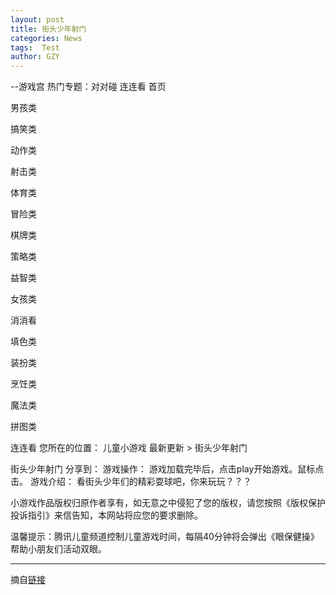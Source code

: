 ```yaml
---
layout: post
title: 街头少年射门
categories: News
tags:  Test
author: GZY
---
```


--游戏宫 热门专题：对对碰 连连看 首页

男孩类

搞笑类

动作类

射击类

体育类

冒险类

棋牌类

策略类

益智类

女孩类

消消看

填色类

装扮类

烹饪类

魔法类

拼图类

连连看 您所在的位置： 儿童小游戏 最新更新 > 街头少年射门

街头少年射门 分享到： 游戏操作： 游戏加载完毕后，点击play开始游戏。鼠标点击。 游戏介绍： 看街头少年们的精彩耍球吧，你来玩玩？？？

小游戏作品版权归原作者享有，如无意之中侵犯了您的版权，请您按照《版权保护投诉指引》来信告知，本网站将应您的要求删除。

温馨提示：腾讯儿童频道控制儿童游戏时间，每隔40分钟将会弹出《眼保健操》帮助小朋友们活动双眼。

*****

摘自[链接](http://kid.qq.com/a/20190121/005312.htm)